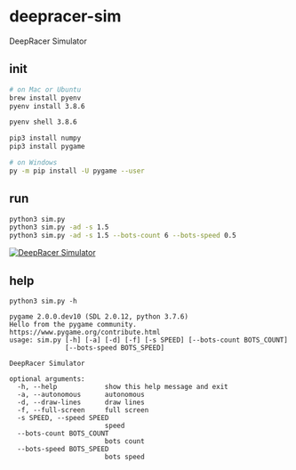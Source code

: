 # deepracer-sim

DeepRacer Simulator

## init

```bash
# on Mac or Ubuntu
brew install pyenv
pyenv install 3.8.6

pyenv shell 3.8.6

pip3 install numpy
pip3 install pygame

# on Windows
py -m pip install -U pygame --user
```

## run

```bash
python3 sim.py
python3 sim.py -ad -s 1.5
python3 sim.py -ad -s 1.5 --bots-count 6 --bots-speed 0.5
```

[![DeepRacer Simulator](http://img.youtube.com/vi/9jSZm7FcqmE/0.jpg)](https://youtu.be/9jSZm7FcqmE?t=0s)

## help

```
python3 sim.py -h

pygame 2.0.0.dev10 (SDL 2.0.12, python 3.7.6)
Hello from the pygame community. https://www.pygame.org/contribute.html
usage: sim.py [-h] [-a] [-d] [-f] [-s SPEED] [--bots-count BOTS_COUNT]
              [--bots-speed BOTS_SPEED]

DeepRacer Simulator

optional arguments:
  -h, --help            show this help message and exit
  -a, --autonomous      autonomous
  -d, --draw-lines      draw lines
  -f, --full-screen     full screen
  -s SPEED, --speed SPEED
                        speed
  --bots-count BOTS_COUNT
                        bots count
  --bots-speed BOTS_SPEED
                        bots speed
```
